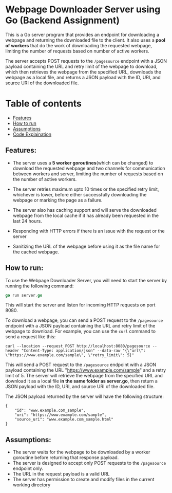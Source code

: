 # Webpage Downloader Server using Go (Backend Assignment)
This is a Go server program that provides an endpoint for downloading a webpage and returning the downloaded file to the client. It also uses a **pool of workers** that do the work of downloading the requested webpage, limiting the number of requests based on number of active workers.

The server accepts POST requests to the `/pagesource` endpoint with a JSON payload containing the URL and retry limit of the webpage to download, which then retrieves the webpage from the specified URL, downloads the webpage as a local file, and returns a JSON payload with the ID, URI, and source URI of the downloaded file. 

Table of contents
=================
<!--ts-->
* [Features](#features)
* [How to run](#how-to-run)
* [Assumptions](#assumptions)
* [Code Explaination](#code-explaination)
<!--te-->

## Features:
* The server uses a **5 worker goroutines**(which can be changed) to download the requested webpage and two channels for communication between workers and server, limiting the number of requests based on the number of active workers.

* The server retries maximum upto 10 times or the specified retry limit, whichever is lower, before either successfully downloading the webpage or marking the page as a failure.

* The server also has caching support and will serve the downloaded webpage from the local cache if it has already been requested in the last 24 hours.

* Responding with HTTP errors if there is an issue with the request or the server 

* Sanitizing the URL of the webpage before using it as the file name for the cached webpage.

## How to run:
To use the Webpage Downloader Server, you will need to start the server by running the following command:
```go
go run server.go
```
This will start the server and listen for incoming HTTP requests on port 8080.

To download a webpage, you can send a POST request to the `/pagesource` endpoint with a JSON payload containing the URL and retry limit of the webpage to download. For example, you can use the `curl` command to send a request like this:

```
curl --location --request POST http://localhost:8080/pagesource --header "Content-Type: application/json" --data-raw "{\"url\": \"https://www.example.com/sample\", \"retry_limit\": 5}"
```

This will send a POST request to the `/pagesource` endpoint with a JSON payload containing the URL "https://www.example.com/sample" and a retry limit of 5. The server will retrieve the webpage from the specified URL and download it as a local file **in the same folder as server.go**, then return a JSON payload with the ID, URI, and source URI of the downloaded file.

The JSON payload returned by the server will have the following structure:

```
{
	"id": "www.example.com_sample",
	"uri": "https://www.example.com/sample",
	"source_uri": "www.example.com_sample.html"
}
```

## Assumptions:
* The server waits for the webpage to be downloaded by a worker goroutine before returning that response payload.
* The server is designed to accept only POST requests to the `/pagesource` endpoint only.
* The URL in the request payload is a valid URL
* The server has permission to create and modify files in the current working directory
